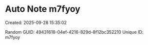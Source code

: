 ﻿# Auto Note m7fyoy
Created: 2025-09-28 15:35:02

Random GUID: 49431618-04ef-4216-829d-8f12bc352210
Unique ID: m7fyoy
